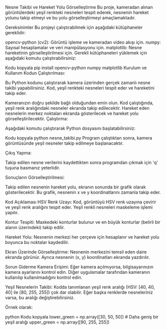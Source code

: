 Nesne Takibi ve Hareket Yolu Görselleştirme
Bu proje, kameradan alınan görüntülerdeki yeşil renkteki nesneleri tespit ederek, nesnenin hareket yolunu takip etmeyi ve bu yolu görselleştirmeyi amaçlamaktadır.

Gereksinimler
Bu projeyi çalıştırabilmek için aşağıdaki kütüphaneler gereklidir:

opencv-python (cv2): Görüntü işleme ve kameradan video akışı için.
numpy: Sayısal hesaplamalar ve veri manipülasyonu için.
matplotlib: Nesne hareketinin görselleştirilmesi için.
Gerekli kütüphaneleri yüklemek için aşağıdaki komutu çalıştırabilirsiniz:

Kodu kopyala
pip install opencv-python numpy matplotlib
Kurulum ve Kullanım
Kodun Çalıştırılması:

Bu Python kodunu çalıştırarak kamera üzerinden gerçek zamanlı nesne takibi yapabilirsiniz. Kod, yeşil renkteki nesneleri tespit eder ve hareketini takip eder.

Kameranızın doğru şekilde bağlı olduğundan emin olun.
Kod çalıştığında, yeşil renk aralığındaki nesneler ekranda takip edilecektir.
Hareket eden nesnelerin merkez noktaları ekranda gösterilecek ve hareket yolu görselleştirilecektir.
Çalıştırma:

Aşağıdaki komutu çalıştırarak Python dosyasını başlatabilirsiniz:

Kodu kopyala
python nesne_takibi.py
Program çalıştıktan sonra, kamera görüntüsünde yeşil nesneler takip edilmeye başlanacaktır.

Çıkış Yapma:

Takip edilen nesne verilerini kaydettikten sonra programdan çıkmak için 'q' tuşuna basmanız yeterlidir.

Sonuçların Görselleştirilmesi:

Takip edilen nesnenin hareket yolu, ekranın sonunda bir grafik olarak gösterilecektir. Bu grafik, nesnenin x ve y koordinatlarını zamanla takip eder.

Kod Açıklaması
HSV Renk Uzayı: Kod, görüntüyü HSV renk uzayına çevirir ve yeşil renk aralığını tespit eder. Yeşil renkli nesneleri maskeleme işlemi yapılır.

Kontur Tespiti: Maskedeki konturlar bulunur ve en büyük konturlar (belirli bir alanın üzerindeki) takip edilir.

Hareket Yolu: Nesnenin merkezi her çerçeve için hesaplanır ve hareket yolu boyunca bu noktalar kaydedilir.

Ekran Üzerinde Görselleştirme: Nesnenin merkezini temsil eden daire ekranda görünür. Ayrıca nesnenin (x, y) koordinatları ekranda yazdırılır.

Sorun Giderme
Kamera Erişimi: Eğer kamera açılmıyorsa, bilgisayarınızın kamera ayarlarını kontrol edin. Diğer uygulamalar tarafından kameranın kullanılıp kullanılmadığını kontrol edin.

Yeşil Nesnelerin Takibi: Kodda tanımlanan yeşil renk aralığı (HSV: [40, 40, 40] ile [80, 255, 255]) çok dar olabilir. Eğer başka renklerde nesneleriniz varsa, bu aralığı değiştirebilirsiniz.

Örnek olarak:

python
Kodu kopyala
lower_green = np.array([30, 50, 50])  # Daha geniş bir yeşil aralığı
upper_green = np.array([90, 255, 255])
